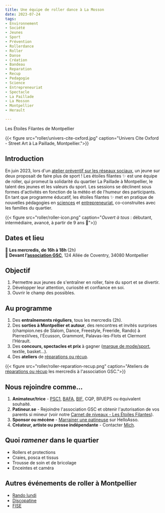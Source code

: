 ```yaml
---
title: Une équipe de roller dance à La Mosson
date: 2023-07-24
tags:
- Environnement
- Société
- Jeunes
- Sport
- Prévention
- Rollerdance
- Roller
- Danse
- Création
- Bandeau
- Reparation
- Recup
- Pedagogie
- Science
- Entrepreneuriat
- Spectacle
- La Paillade
- La Mosson
- Montpellier
- Herault

---
```


Les Étoiles Filantes de Montpellier

<!--more-->

{{< figure src="roller/univers-cite-oxford.jpg" caption="Univers Cite Oxford - Street Art à La Paillade, Montpellier.">}}

## Introduction

En juin 2023, lors d'un [atelier préventif sur les réseaux sociaux](https://www.mtpcours.fr/u/Temoignages-reseaux-sociaux-Montpellier-juin-2023.pdf), un jeune sur deux proposait de faire plus de sport ! Les étoiles filantes ✨ est une équipe de roller, qui promeut la solidarité du quartier La Paillade à Montpellier, le talent des jeunes et les valeurs du sport. Les sessions se déclinent sous formes d'activités en fonction de la météo et de l'humeur des participants. En tant que programme éducatif, les étoiles filantes ✨ met en pratique de nouvelles pédagogies en [sciences](https://www.mtpcours.fr/u/Roller-Notions-scientifiques.pdf) et [entrepreneuriat](https://www.mtpcours.fr/u/Les-Etoiles-de-la-Mosson-Montpellier-2028.pdf), co-construites avec les familles du quartier.

{{< figure src="roller/roller-icon.png" caption="<i>Ouvert à tous</i> : débutant, intermédiaire, avancé, à partir de 9 ans 🌸">}}

## Dates et lieu

📅 <b> Les mercredis, de 16h à 18h </b> (2h)<br>
📍 <b> Devant l’[association GSC](https://www.helloasso.com/associations/generations-solidaires-et-citoyennes)</b>, 124 Allée de Coventry, 34080 Montpellier

## Objectif

1. Permettre aux jeunes de s'entraîner en roller, faire du sport et se divertir.
2. Développer leur attention, curiosité et confiance en soi.
3. Ouvrir le champ des possibles.

## Au programme

1. Des <b> entraînements réguliers</b>, tous les mercredis (2h).
2. Des <b> sorties à Montpellier et autour</b>, des rencontres et invités surprises (champion.nes de Slalom, Dance, Freestyle, Freeride, Rando) à PierresVives, l'Écusson, Grammont, Palavas-les-Flots et Clermont l’Hérault.
3. Des <b> concours, spectacles et prix </b> à gagner ([marque de mode/sport](https://www.mtpcours.fr/u/Concours-Creation-Bandeau.pdf), textile, basket…).
4. Des <b> ateliers</b> de [réparations ou récup](https://www.mtpcours.fr/u/Roller-Reparation-Recup.pdf).

{{< figure src="roller/roller-reparation-recup.png" caption="Ateliers de [réparations ou récup](https://www.mtpcours.fr/u/Roller-Reparation-Recup.pdf) les mercredis à l'association GSC.">}}

## Nous rejoindre comme…

1. <b>Animateur/trice</b> - [PSC1](https://www.protection-civile.org/psc1/), [BAFA](https://www.jeunes.gouv.fr/bafa-bafd), [BIF](https://ffroller-skateboard.fr/bif-roller/), CQP, BPJEPS ou équivalent souhaité.
2. <b>Patineur.se</b> - Rejoindre l'association GSC et obtenir l'autorisation de vos parents si mineur (voir notre [Carnet de niveaux - Les Étoiles Filantes](https://www.mtpcours.fr/u/Les-Etoiles-de-la-Mosson-carnet-de-niveaux-roller.pdf)).
3. <b>Sponsor ou mécène</b> - [Marrainer une patineuse](https://www.helloasso.com/associations/generations-solidaires-et-citoyennes/formulaires/2/) sur HelloAsso.
4. <b>Créateur, artiste ou presse indépendante</b> - Contacter <a href="tel:0613835412">Mich</a>.

## Quoi <i>ramener</i> dans le quartier

- Rollers et protections
- Craies, posca et tissus
- Trousse de soin et de bricolage
- Enceintes et caméra

## Autres événements de roller à Montpellier
- [Rando lundi](https://www.facebook.com/groups/758727760916523/)
- [Discopatine](https://www.instagram.com/discopatin.e/?hl=cs)
- [FISE](https://www.fise.fr/fr)